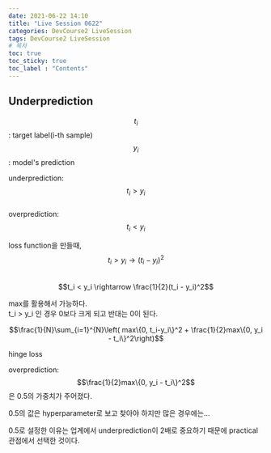 ```yaml
---
date: 2021-06-22 14:10
title: "Live Session 0622"
categories: DevCourse2 LiveSession
tags: DevCourse2 LiveSession
# 목차
toc: true  
toc_sticky: true 
toc_label : "Contents"
---
```


## Underprediction
$$t_{i}$$: target label(i-th sample)  
$$y_{i}$$: model's prediction  

underprediction: $$t_i > y_i$$  
overprediction: $$t_i < y_i$$  

loss function을 만들때,  
$$t_i > y_i \rightarrow (t_i - y_i)^2$$  
$$t_i < y_i \rightarrow \frac{1}{2}(t_i - y_i)^2$$  

max를 활용해서 가능하다.  
t_i > y_i 인 경우 0보다 크게 되고 반대는 0이 된다.  

$$\frac{1}{N}\sum_{i=1}^{N}\left( max\{0, t_i-y_i\}^2 + \frac{1}{2}max\{0, y_i - t_i\}^2\right)$$  

hinge loss  

overprediction: $$\frac{1}{2}max\{0, y_i - t_i\}^2$$은 0.5의 가중치가 주어졌다.  


0.5의 값은 hyperparameter로 보고 찾아야 하지만 많은 경우에는...  

0.5로 설정한 이유는 업계에서 underprediction이 2배로 중요하기 때문에 practical 관점에서 선택한 것이다.  